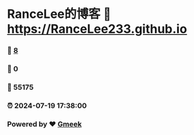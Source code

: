 # RanceLee的博客 :link: https://RanceLee233.github.io 
### :page_facing_up: [8](https://RanceLee233.github.io/tag.html) 
### :speech_balloon: 0 
### :hibiscus: 55175 
### :alarm_clock: 2024-07-19 17:38:00 
### Powered by :heart: [Gmeek](https://github.com/Meekdai/Gmeek)
